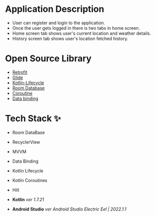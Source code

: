 # Application Description

* User can register and login to the application.
* Once the user gets logged in there is two tabs in home screen.
* Home screen tab shows user's current location and weather details.
* History screen tab shows user's location fetched history.

# Open Source Library

* [Retrofit](https://square.github.io/retrofit/)
* [Glide](https://github.com/bumptech/glide)
* [Kotlin-Lifecycle](https://developer.android.com/jetpack/androidx/releases/lifecycle)
* [Room Database](https://developer.android.com/training/data-storage/room)
* [Coroutine](https://kotlinlang.org/docs/coroutines-overview.html)
* [Data binding](https://developer.android.com/topic/libraries/data-binding)

# Tech Stack ✨

* Room DataBase
* RecyclerView
* MVVM
* Data Binding
* Kotlin Lifecycle
* Kotlin Coroutines
* Hilt


* **Kotlin** _ver 1.7.21_
* **Android Studio** _ver Android Studio Electric Eel | 2022.1.1_

